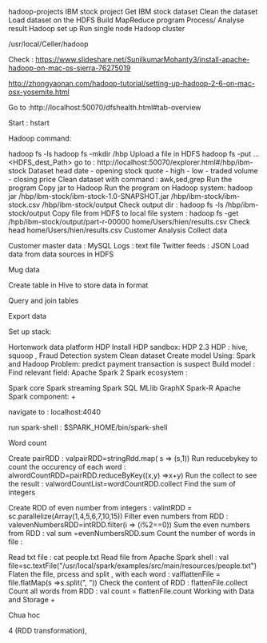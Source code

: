 hadoop-projects
IBM stock project
Get IBM stock dataset
Clean the dataset
Load dataset on the HDFS
Build MapReduce program
Process/ Analyse result
Hadoop set up
Run single node Hadoop cluster

/usr/local/Celler/hadoop

Check : https://www.slideshare.net/SunilkumarMohanty3/install-apache-hadoop-on-mac-os-sierra-76275019

http://zhongyaonan.com/hadoop-tutorial/setting-up-hadoop-2-6-on-mac-osx-yosemite.html

Go to :http://localhost:50070/dfshealth.html#tab-overview

Start : hstart

Hadoop command:

hadoop fs -ls
hadoop fs -mkdir /hbp
Upload a file in HDFS hadoop fs -put <localsrc> ... <HDFS_dest_Path>
go to : http://localhost:50070/explorer.html#/hbp/ibm-stock
Dataset
head
date - opening stock quote - high - low - traded volume - closing price
Clean dataset with command : awk,sed,grep
Run the program
Copy jar to Hadoop
Run the program on Hadoop system: hadoop jar /hbp/ibm-stock/ibm-stock-1.0-SNAPSHOT.jar /hbp/ibm-stock/ibm-stock.csv /hbp/ibm-stock/output
Check output dir : hadoop fs -ls /hbp/ibm-stock/output
Copy file from HDFS to local file system : hadoop fs -get /hpb/ibm-stock/output/part-r-00000 home/Users/hien/results.csv
Check head home/Users/hien/results.csv
Customer Analysis
Collect data

Customer master data : MySQL
Logs : text file
Twitter feeds : JSON
Load data from data sources in HDFS

Mug data

Create table in Hive to store data in format

Query and join tables

Export data

Set up stack:

Hortonwork data platform HDP
Install HDP sandbox:
HDP 2.3
HDP : hive, squoop ,
Fraud Detection system
Clean dataset
Create model
Using: Spark and Hadoop
Problem: predict payment transaction is suspect
Build model :
Find relevant field:
Apache Spark 2
Spark ecosystem :

Spark core
Spark streaming
Spark SQL
MLlib
GraphX
Spark-R
Apache Spark component: +

navigate to : localhost:4040

run spark-shell : $SPARK_HOME/bin/spark-shell

Word count

Create pairRDD : valpairRDD=stringRdd.map( s => (s,1))
Run reducebykey to count the occurency of each word : alwordCountRDD=pairRDD.reduceByKey((x,y) =>x+y)
Run the collect to see the result : valwordCountList=wordCountRDD.collect
Find the sum of integers

Create RDD of even number from integers : valintRDD = sc.parallelize(Array(1,4,5,6,7,10,15))
Filter even numbers from RDD : valevenNumbersRDD=intRDD.filter(i => (i%2==0))
Sum the even numbers from RDD : val sum =evenNumbersRDD.sum
Count the number of words in file :

Read txt file : cat people.txt
Read file from Apache Spark shell : val file=sc.textFile("/usr/local/spark/examples/src/main/resources/people.txt")
Flaten the file, prcess and split , with each word : valflattenFile = file.flatMap(s =>s.split(", "))
Check the content of RDD : flattenFile.collect
Count all words from RDD : val count = flattenFile.count
Working with Data and Storage +

Chua hoc

4 (RDD transformation),


